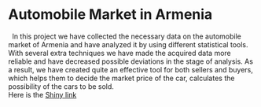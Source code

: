 
# Automobile Market in Armenia<br>
 <p> &nbsp In this project we have collected the necessary data on the automobile market of Armenia and have analyzed it by using different statistical tools. With several extra techniques we have made the acquired data more reliable and have decreased possible deviations in the stage of analysis. As a result, we have created quite an effective tool for both sellers and buyers, which helps them to decide the market price of the car, calculates the possibility of the cars to be sold.<br>
Here is the <a href="https://tadevosianvazgen.shinyapps.io/Vazgen_Tadevosian_Project/">Shiny link</a> </p>
